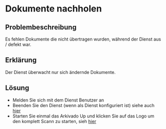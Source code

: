 # Dokumente nachholen


## Problembeschreibung

Es fehlen Dokumente die nicht übertragen wurden, während der Dienst aus / defekt war.


## Erklärung

Der Dienst überwacht nur sich ändernde Dokumente. 


## Lösung 

- Melden Sie sich mit dem Dienst Benutzer an
- Beenden Sie den Dienst (wenn als Dienst konfiguriert ist) siehe auch [hier](Start_ohne_bilschirm.md)
- Starten Sie einmal das Arkivado Up und klicken Sie auf das Logo um den komplett Scann zu starten, sieh  [hier](<../../2. Verwendung/001funktionen.md>)